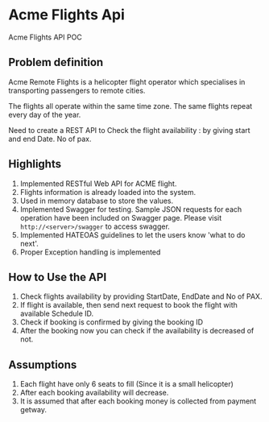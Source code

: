 # Acme Flights Api
Acme Flights API POC

## Problem definition

Acme Remote Flights is a helicopter flight operator which specialises in transporting passengers to remote cities. 
 
The flights all operate within the same time zone.  The same flights repeat every day of the year.

Need to create a REST API to Check the flight availability : by giving start and end Date. No of pax.

## Highlights
1. Implemented RESTful Web API for ACME flight. 
2. Flights information is already loaded into the system.
2. Used in memory database to store the values.
3. Implemented Swagger for testing. Sample JSON requests for each operation have been included on Swagger page. Please visit `http://<server>/swagger` to access swagger.
4. Implemented HATEOAS guidelines to let the users know 'what to do next'.
5. Proper Exception handling is implemented


## How to Use the API
1. Check flights availability by providing StartDate, EndDate and No of PAX.
2. If flight is available, then send next request to book the flight with available Schedule ID.
3. Check if booking is confirmed by giving the booking ID
4. After the booking now you can check if the availability is decreased of not.

## Assumptions
1. Each flight have only 6 seats to fill (Since it is a small helicopter)
2. After each booking availability will decrease.
3. It is assumed that after each booking money is collected from payment getway.
